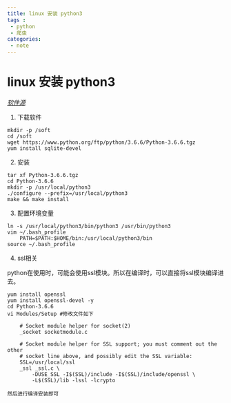 ```yaml
---
title: linux 安装 python3
tags :
 - python
 - 爬虫
categories:
 - note
---
```


# linux 安装 python3

*[软件源](https://www.python.org/ftp/python)*

1. 下载软件
```shell
mkdir -p /soft 
cd /soft 
wget https://www.python.org/ftp/python/3.6.6/Python-3.6.6.tgz
yum install sqlite-devel
```
2. 安装
```shell
tar xf Python-3.6.6.tgz
cd Python-3.6.6
mkdir -p /usr/local/python3
./configure --prefix=/usr/local/python3
make && make install
```
3. 配置环境变量
```shell
ln -s /usr/local/python3/bin/python3 /usr/bin/python3
vim ~/.bash_profile
	PATH=$PATH:$HOME/bin:/usr/local/python3/bin
source ~/.bash_profile
```
<!--more-->
4. ssl相关

python在使用时，可能会使用ssl模块。所以在编译时，可以直接将ssl模块编译进去。

``` shell 
yum install openssl
yum install openssl-devel -y
cd Python-3.6.6
vi Modules/Setup #修改文件如下

	# Socket module helper for socket(2)
	_socket socketmodule.c

	# Socket module helper for SSL support; you must comment out the other
	# socket line above, and possibly edit the SSL variable:
	SSL=/usr/local/ssl
	_ssl _ssl.c \
        -DUSE_SSL -I$(SSL)/include -I$(SSL)/include/openssl \
        -L$(SSL)/lib -lssl -lcrypto

然后进行编译安装即可
```
